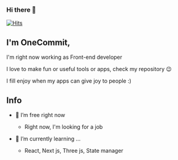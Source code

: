 ### Hi there 👋

[![Hits](https://hits.seeyoufarm.com/api/count/incr/badge.svg?url=https%3A%2F%2Fgithub.com%2Fkeepgo-studio%2Fhit-counter&count_bg=%2379C83D&title_bg=%23555555&icon=&icon_color=%23E7E7E7&title=hits&edge_flat=false)](https://hits.seeyoufarm.com)

## I'm OneCommit,

I'm right now working as Front-end developer

I love to make fun or useful tools or apps, check my repository 😉

I fill enjoy when my apps can give joy to people :)

## Info

- 🔭 I’m free right now

  - Right now, I'm looking for a job 
  
- 🌱 I’m currently learning ...

  -   React, Next js, Three js, State manager
<!--
**keepgo-studio/keepgo-studio** is a ✨ _special_ ✨ repository because its `README.md` (this file) appears on your GitHub profile.

Here are some ideas to get you started:

https://www.keepgo-blog.xyz/



- 👯 I’m looking to collaborate on ...
- 🤔 I’m looking for help with ...
- 💬 Ask me about ...
- 📫 How to reach me: ...
- 😄 Pronouns: ...
- ⚡ Fun fact: ...
-->
